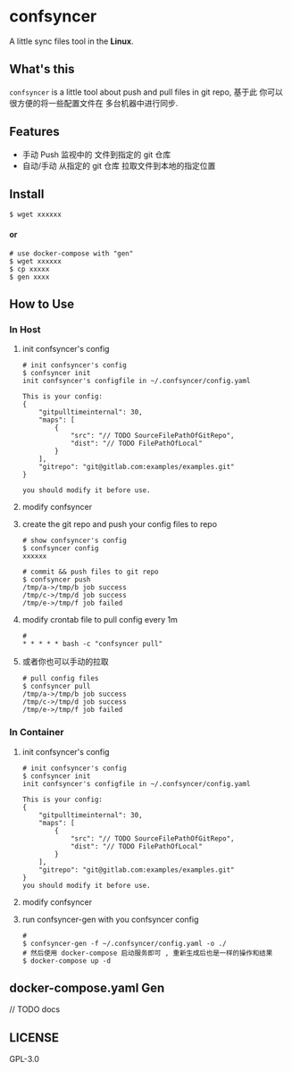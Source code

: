 # confsyncer

A little sync files tool in the **Linux**.

## What's this

`confsyncer` is a little tool about push and pull files in git repo,  基于此 你可以 很方便的将一些配置文件在 多台机器中进行同步.

## Features

- 手动 Push 监视中的 文件到指定的 git 仓库
- 自动/手动 从指定的 git 仓库 拉取文件到本地的指定位置

## Install
```shell
$ wget xxxxxx
```

#### or
```shell
# use docker-compose with "gen"
$ wget xxxxxx
$ cp xxxxx
$ gen xxxx
```

## How to Use

### In Host

1. init confsyncer's config

    ```shell
    # init confsyncer's config
    $ confsyncer init
    init confsyncer's configfile in ~/.confsyncer/config.yaml
    
    This is your config: 
    {
        "gitpulltimeinternal": 30,
        "maps": [
            {
                "src": "// TODO SourceFilePathOfGitRepo",
                "dist": "// TODO FilePathOfLocal"
            }
        ],
        "gitrepo": "git@gitlab.com:examples/examples.git"
    }
    
    you should modify it before use.
    ```

2. modify confsyncer 

3. create the git repo and push your config files to repo

   ```shell
   # show confsyncer's config
   $ confsyncer config
   xxxxxx
   
   # commit && push files to git repo
   $ confsyncer push
   /tmp/a->/tmp/b job success
   /tmp/c->/tmp/d job success
   /tmp/e->/tmp/f job failed
   ```

4. modify crontab file to pull config every 1m

    ```shell
    # 
    * * * * * bash -c "confsyncer pull"
    ```

5. 或者你也可以手动的拉取

    ```shell
    # pull config files
    $ confsyncer pull
    /tmp/a->/tmp/b job success
    /tmp/c->/tmp/d job success
    /tmp/e->/tmp/f job failed
    ```

### In Container 

1. init confsyncer's config 

   ```shell
   # init confsyncer's config
   $ confsyncer init
   init confsyncer's configfile in ~/.confsyncer/config.yaml
   
   This is your config: 
   {
       "gitpulltimeinternal": 30,
       "maps": [
           {
               "src": "// TODO SourceFilePathOfGitRepo",
               "dist": "// TODO FilePathOfLocal"
           }
       ],
       "gitrepo": "git@gitlab.com:examples/examples.git"
   }
   you should modify it before use.
   ```

2. modify confsyncer 

3. run confsyncer-gen with you confsyncer config

   ```shell
   # 
   $ confsyncer-gen -f ~/.confsyncer/config.yaml -o ./
   # 然后使用 docker-compose 启动服务即可 , 重新生成后也是一样的操作和结果
   $ docker-compose up -d
   ```
   

## docker-compose.yaml Gen

// TODO docs

## LICENSE

GPL-3.0
